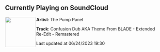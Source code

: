 ## Currently Playing on SoundCloud

[<img align="left" width="100" src="https://i1.sndcdn.com/avatars-000005327773-82cl54-t500x500.jpg">](https://soundcloud.com/silveraxe/10-confusion-dub-m-1)

**Artist**: The Pump Panel 

**Track**: Confusion Dub AKA Theme From BLADE - Extended Re-Edit - Remastered

Last updated at 06/24/2023 19:30
